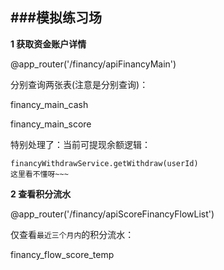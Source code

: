 ###模拟练习场
---
**1 获取资金账户详情**

@app_router('/financy/apiFinancyMain')

分别查询两张表(注意是分别查询)：

financy_main_cash

financy_main_score

特别处理了：当前可提现余额逻辑：

	financyWithdrawService.getWithdraw(userId)
	这里看不懂呀~~~
	

**2 查看积分流水**

@app_router('/financy/apiScoreFinancyFlowList')

仅查看`最近三个月内`的积分流水：

financy_flow_score_temp


	


